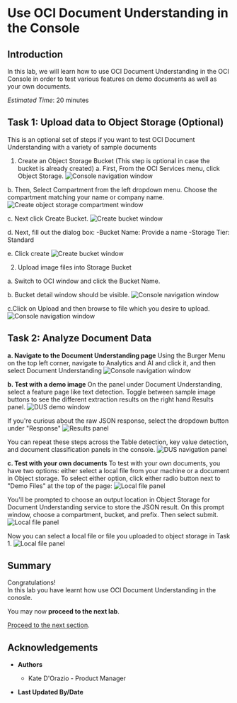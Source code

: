 # Use OCI Document Understanding in the Console

## Introduction
In this lab, we will learn how to use OCI Document Understanding in the OCI Console in order to test various features on demo documents as well as your own documents.

*Estimated Time*: 20 minutes

## **Task 1:** Upload data to Object Storage (Optional)
This is an optional set of steps if you want to test OCI Document Understanding with a variety of sample documents

1. Create an Object Storage Bucket (This step is optional in case the bucket is already created)
  a. First, From the OCI Services menu, click Object Storage.
  ![Console navigation window](./images/bucket1.png)

  b. Then, Select Compartment from the left dropdown menu. Choose the compartment matching your name or company name.
  ![Create object storage compartment window](./images/bucket2.png)

  c. Next click Create Bucket.
  ![Create bucket window](./images/bucket3.png)

  d. Next, fill out the dialog box:
  -Bucket Name: Provide a name
  -Storage Tier: Standard

  e. Click create
  ![Create bucket window](./images/bucket4.png)

2. Upload image files into Storage Bucket

  a. Switch to OCI window and click the Bucket Name.

  b. Bucket detail window should be visible. 
  ![Console navigation window](./images/bucket5.png)

  c.Click on Upload and then browse to file which you desire to upload. 
  ![Console navigation window](./images/bucket6.png)

## **Task 2:** Analyze Document Data

  **a. Navigate to the Document Understanding page**
  Using the Burger Menu on the top left corner, navigate to Analytics and AI and click it, and then select Document Understanding
  ![Console navigation window](./images/DUS1.png)

  **b. Test with a demo image**
  On the panel under Document Understanding, select a feature page like text detection. Toggle between sample image buttons to see the different extraction results on the right hand Results panel. 
  ![DUS demo window](./images/DUS2.PNG)

  If you're curious about the raw JSON response, select the dropdown button under "Response"
  ![Results panel](./images/DUS3.PNG)

  You can repeat these steps across the Table detection, key value detection, and document classification panels in the console.
  ![DUS navigation panel](./images/DUS4.PNG)

  **c. Test with your own documents**
  To test with your own documents, you have two options: either select a local file from your machine or a document in Object storage. To select either option, click either radio button next to "Demo Files" at the top of the page:
  ![Local file panel](./images/DUS5.PNG)

  You'll be prompted to choose an output location in Object Storage for Document Understanding service to store the JSON result. On this prompt window, choose a compartment, bucket, and prefix. Then select submit.
  ![Local file panel](./images/DUS6.PNG)

  Now you can select a local file or file you uploaded to object storage in Task 1.
  ![Local file panel](./images/DUS7.PNG)

## **Summary**

Congratulations! </br>
In this lab you have learnt how use OCI Document Understanding in the conosle.

You may now **proceed to the next lab**.

[Proceed to the next section](#next).

## Acknowledgements
* **Authors**
    * Kate D'Orazio - Product Manager


* **Last Updated By/Date**
